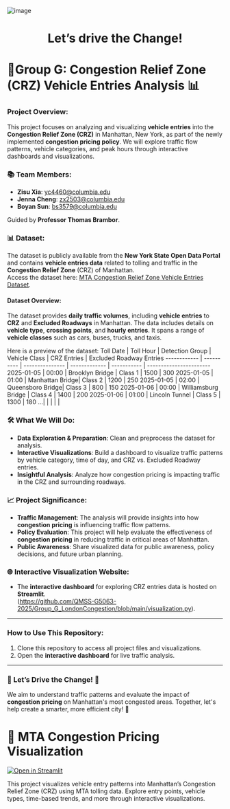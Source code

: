 ![image](https://github.com/user-attachments/assets/c527bde0-6b84-4ebe-baa4-22162af0324f)


# <div align="center"> **Let’s drive the Change!** </div>

# **🚗Group G: Congestion Relief Zone (CRZ) Vehicle Entries Analysis** 📊

### **Project Overview**:
This project focuses on analyzing and visualizing **vehicle entries** into the **Congestion Relief Zone (CRZ)** in Manhattan, New York, as part of the newly implemented **congestion pricing policy**. We will explore traffic flow patterns, vehicle categories, and peak hours through interactive dashboards and visualizations. 

### **📚 Team Members**:  
- **Zisu Xia**: yc4460@columbia.edu  
- **Jenna Cheng**: zx2503@columbia.edu  
- **Boyan Sun**: bs3579@columbia.edu  

Guided by **Professor Thomas Brambor**.

### **📊 Dataset**:
The dataset is publicly available from the **New York State Open Data Portal** and contains **vehicle entries data** related to tolling and traffic in the **Congestion Relief Zone** (CRZ) of Manhattan.  
Access the dataset here: [MTA Congestion Relief Zone Vehicle Entries Dataset](https://data.ny.gov/Transportation/MTA-Congestion-Relief-Zone-Vehicle-Entries-Beginni/t6yz-b64h/about_data).

#### **Dataset Overview**:
The dataset provides **daily traffic volumes**, including **vehicle entries** to **CRZ** and **Excluded Roadways** in Manhattan. The data includes details on **vehicle type**, **crossing points**, and **hourly entries**. It spans a range of **vehicle classes** such as cars, buses, trucks, and taxis.

Here is a preview of the dataset:
Toll Date    | Toll Hour  | Detection Group | Vehicle Class | CRZ Entries | Excluded Roadway Entries
------------ | ---------- | --------------- | ------------- | ----------- | -----------------------
2025-01-05  | 00:00      | Brooklyn Bridge | Class 1       | 1500        | 300
2025-01-05  | 01:00      | Manhattan Bridge| Class 2       | 1200        | 250
2025-01-05  | 02:00      | Queensboro Bridge| Class 3      | 800         | 150
2025-01-06  | 00:00      | Williamsburg Bridge | Class 4    | 1400        | 200
2025-01-06  | 01:00      | Lincoln Tunnel  | Class 5       | 1300        | 180
...|  |  |  |  | 

### **🛠️ What We Will Do**:
- **Data Exploration & Preparation**: Clean and preprocess the dataset for analysis.
- **Interactive Visualizations**: Build a dashboard to visualize traffic patterns by vehicle category, time of day, and CRZ vs. Excluded Roadway entries.
- **Insightful Analysis**: Analyze how congestion pricing is impacting traffic in the CRZ and surrounding roadways.

### **📈 Project Significance**:
- **Traffic Management**: The analysis will provide insights into how **congestion pricing** is influencing traffic flow patterns.
- **Policy Evaluation**: This project will help evaluate the effectiveness of **congestion pricing** in reducing traffic in critical areas of Manhattan.
- **Public Awareness**: Share visualized data for public awareness, policy decisions, and future urban planning.

### **🌐 Interactive Visualization Website**:
- The **interactive dashboard** for exploring CRZ entries data is hosted on **Streamlit**.  
  (https://github.com/QMSS-G5063-2025/Group_G_LondonCongestion/blob/main/visualization.py).

---


### How to Use This Repository:
1. Clone this repository to access all project files and visualizations.
2. Open the **interactive dashboard** for live traffic analysis.

---

### 🚀 Let’s Drive the Change! 🚙  
We aim to understand traffic patterns and evaluate the impact of **congestion pricing** on Manhattan's most congested areas. Together, let's help create a smarter, more efficient city! 🌆

# 🚦 MTA Congestion Pricing Visualization

[![Open in Streamlit](https://static.streamlit.io/badges/streamlit_badge_black_white.svg)](https://your-username-your-repo.streamlit.app/)

This project visualizes vehicle entry patterns into Manhattan’s Congestion Relief Zone (CRZ) using MTA tolling data. Explore entry points, vehicle types, time-based trends, and more through interactive visualizations.

